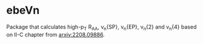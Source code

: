 # ebeVn  

Package that calculates high-p<sub>T</sub> R<sub>AA</sub>, v<sub>n</sub>{SP}, v<sub>n</sub>{EP}, v<sub>n</sub>{2} and v<sub>n</sub>{4} based on II-C chapter from [arxiv:2208.09886](https://inspirehep.net/literature/2139859).
